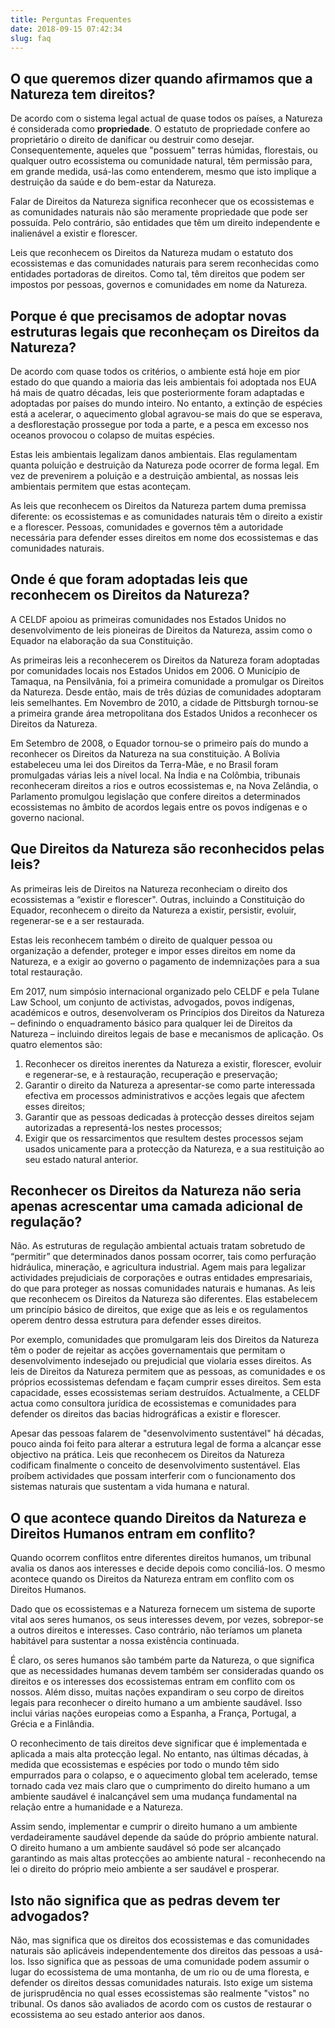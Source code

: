 ```yaml
---
title: Perguntas Frequentes 
date: 2018-09-15 07:42:34
slug: faq
---
```


## O que queremos dizer quando afirmamos que a Natureza tem direitos?

De acordo com o sistema legal actual de quase todos os países, a Natureza é considerada como **propriedade**. O estatuto de propriedade confere ao proprietário o direito de danificar ou destruir
como desejar. Consequentemente, aqueles que "possuem" terras húmidas, florestais, ou qualquer outro ecossistema ou comunidade natural, têm permissão para, em grande medida, usá-las como entenderem, mesmo que isto implique a destruição da saúde e do bem-estar da Natureza.

Falar de Direitos da Natureza significa reconhecer que os ecossistemas e as comunidades naturais não são meramente propriedade que pode ser possuída. Pelo contrário, são entidades que têm um direito independente e inalienável a existir e florescer.

Leis que reconhecem os Direitos da Natureza mudam o estatuto dos ecossistemas e das comunidades naturais para serem reconhecidas como entidades portadoras de direitos. Como tal, têm direitos que podem ser impostos por pessoas, governos e comunidades em nome da Natureza.

## Porque é que precisamos de adoptar novas estruturas legais que reconheçam os Direitos da Natureza?

De acordo com quase todos os critérios, o ambiente está hoje em pior estado do que quando a maioria das leis ambientais foi adoptada nos EUA há mais de quatro décadas, leis que posteriormente foram adaptadas e adoptadas por países do mundo inteiro. No entanto, a extinção de espécies está a acelerar, o aquecimento global agravou-se mais do que se esperava, a desflorestação prossegue por toda a parte, e a pesca em excesso nos oceanos provocou o colapso de muitas espécies.

Estas leis ambientais legalizam danos ambientais. Elas regulamentam quanta poluição e destruição da Natureza pode ocorrer de forma legal. Em vez de prevenirem a poluição e a destruição ambiental, as nossas leis ambientais permitem que estas aconteçam.

As leis que reconhecem os Direitos da Natureza partem duma premissa diferente: os ecossistemas e as comunidades naturais têm o direito a existir e a florescer. Pessoas, comunidades e governos têm a autoridade necessária para defender esses direitos em nome dos ecossistemas e das comunidades naturais.

## Onde é que foram adoptadas leis que reconhecem os Direitos da Natureza?

A CELDF apoiou as primeiras comunidades nos Estados Unidos no desenvolvimento de leis pioneiras de Direitos da Natureza, assim como o Equador na elaboração da sua Constituição.

As primeiras leis a reconhecerem os Direitos da Natureza foram adoptadas por comunidades locais nos Estados Unidos em 2006. O Município de Tamaqua, na Pensilvânia, foi a primeira comunidade a promulgar os Direitos da Natureza. Desde então, mais de três dúzias de comunidades adoptaram leis semelhantes. Em Novembro de 2010, a cidade de Pittsburgh tornou-se a primeira grande área metropolitana dos Estados Unidos a reconhecer os Direitos da Natureza.

Em Setembro de 2008, o Equador tornou-se o primeiro país do mundo a reconhecer os Direitos da Natureza na sua constituição. A Bolívia estabeleceu uma lei dos Direitos da Terra-Mãe, e no Brasil foram promulgadas várias leis a nível local. Na Índia e na Colômbia, tribunais reconheceram direitos a rios e outros ecossistemas e, na Nova Zelândia, o Parlamento promulgou legislação que confere direitos a determinados ecossistemas no âmbito de acordos legais entre os povos indígenas e o governo nacional.

## Que Direitos da Natureza são reconhecidos pelas leis?

As primeiras leis de Direitos na Natureza reconheciam o direito dos ecossistemas a “existir e florescer". Outras, incluindo a Constituição do Equador, reconhecem o direito da Natureza a existir, persistir, evoluir, regenerar-se e a ser restaurada.

Estas leis reconhecem também o direito de qualquer pessoa ou organização a defender, proteger e impor esses direitos em nome da Natureza, e a exigir ao governo o pagamento de indemnizações para a sua total restauração.

Em 2017, num simpósio internacional organizado pelo CELDF e pela Tulane Law School, um conjunto de activistas, advogados, povos indígenas, académicos e outros, desenvolveram os Princípios dos Direitos da Natureza – definindo o enquadramento básico para qualquer lei de Direitos da Natureza – incluindo direitos legais de base e mecanismos de aplicação. Os quatro elementos são:

1. Reconhecer os direitos inerentes da Natureza a existir, florescer, evoluir e regenerar-se, e à
restauração, recuperação e preservação;
2. Garantir o direito da Natureza a apresentar-se como parte interessada efectiva em processos
administrativos e acções legais que afectem esses direitos;
3. Garantir que as pessoas dedicadas à protecção desses direitos sejam autorizadas a
representá-los nestes processos;
4. Exigir que os ressarcimentos que resultem destes processos sejam usados unicamente para
a protecção da Natureza, e a sua restituição ao seu estado natural anterior.

## Reconhecer os Direitos da Natureza não seria apenas acrescentar uma camada adicional de regulação?

Não. As estruturas de regulação ambiental actuais tratam sobretudo de “permitir” que determinados
danos possam ocorrer, tais como perfuração hidráulica, mineração, e agricultura industrial. Agem   mais para legalizar actividades prejudiciais de corporações e outras entidades empresariais, do que
para proteger as nossas comunidades naturais e humanas. As leis que reconhecem os Direitos da Natureza são diferentes. Elas estabelecem um princípio básico de direitos, que exige que as leis e os regulamentos operem dentro dessa estrutura para defender esses direitos.

Por exemplo, comunidades que promulgaram leis dos Direitos da Natureza têm o poder de rejeitar as acções governamentais que permitam o desenvolvimento indesejado ou prejudicial que violaria esses direitos. As leis de Direitos da Natureza permitem que as pessoas, as comunidades e os próprios ecossistemas defendam e façam cumprir esses direitos. Sem esta capacidade, esses ecossistemas seriam destruídos. Actualmente, a CELDF actua como consultora jurídica de ecossistemas e comunidades para defender os direitos das bacias hidrográficas a existir e florescer.

Apesar das pessoas falarem de "desenvolvimento sustentável" há décadas, pouco ainda foi feito para alterar a estrutura legal de forma a alcançar esse objectivo na prática. Leis que reconhecem os Direitos da Natureza codificam finalmente o conceito de desenvolvimento sustentável. Elas proíbem actividades que possam interferir com o funcionamento dos sistemas naturais que sustentam a vida humana e natural.

## O que acontece quando Direitos da Natureza e Direitos Humanos entram em conflito?

Quando ocorrem conflitos entre diferentes direitos humanos, um tribunal avalia os danos aos
interesses e decide depois como conciliá-los. O mesmo acontece quando os Direitos da Natureza entram em conflito com os Direitos Humanos.

Dado que os ecossistemas e a Natureza fornecem um sistema de suporte vital aos seres humanos, os seus interesses devem, por vezes, sobrepor-se a outros direitos e interesses. Caso contrário, não teríamos um planeta habitável para sustentar a nossa existência continuada.

É claro, os seres humanos são também parte da Natureza, o que significa que as necessidades humanas devem também ser consideradas quando os direitos e os interesses dos ecossistemas entram em conflito com os nossos. Além disso, muitas nações expandiram o seu corpo de direitos legais para reconhecer o direito humano a um ambiente saudável. Isso inclui várias nações europeias como a Espanha, a França, Portugal, a Grécia e a Finlândia.

O reconhecimento de tais direitos deve significar que é implementada e aplicada a mais alta protecção legal. No entanto, nas últimas décadas, à medida que ecossistemas e espécies por todo o mundo têm sido empurrados para o colapso, e o aquecimento global tem acelerado, temse tornado cada vez mais claro que o cumprimento do direito humano a um ambiente saudável é inalcançável sem uma mudança fundamental na relação entre a humanidade e a Natureza.

Assim sendo, implementar e cumprir o direito humano a um ambiente verdadeiramente saudável 
depende da saúde do próprio ambiente natural. O direito humano a um ambiente saudável só
pode ser alcançado garantindo as mais altas protecções ao ambiente natural - reconhecendo na
lei o direito do próprio meio ambiente a ser saudável e prosperar.

## Isto não significa que as pedras devem ter advogados?

Não, mas significa que os direitos dos ecossistemas e das comunidades naturais são aplicáveis independentemente dos direitos das pessoas a usá-los. Isso significa que as pessoas de uma comunidade podem assumir o lugar do ecossistema de uma montanha, de um rio ou de uma floresta, e defender os direitos dessas comunidades naturais. Isto exige um sistema de jurisprudência no qual esses ecossistemas são realmente "vistos" no tribunal. Os danos são avaliados de acordo com os custos de restaurar o ecossistema ao seu estado anterior aos danos.